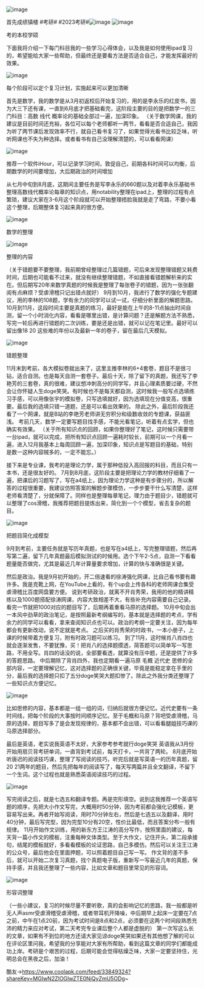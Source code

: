 ![image](https://user-images.githubusercontent.com/92212984/230590825-d4448333-cb8f-4eb3-baae-9a35af8ff984.png)

首先成绩镇楼 #考研# #2023考研#![image](https://user-images.githubusercontent.com/92212984/230590852-2e1cb6aa-20e3-4e87-a7c4-d37bfc30ac25.png)
![image](https://user-images.githubusercontent.com/92212984/230590779-7001086d-f189-4ba2-b8fe-27c986eb61fd.png)

考的本校学硕

下面我将介绍一下每门科目我的一些学习心得体会，以及我是如何使用ipad复习的，希望能给大家一些帮助，但最终还是要看方法是否适合自己，才能发挥最好的效果。

![image](https://user-images.githubusercontent.com/92212984/230590771-ec77328b-715a-4248-8941-08c1d05f7a44.png)

每个阶段可以定个复习计划，实施起来可以更加清晰

首先是数学，我的数学是从3月初返校后开始复习的，用的是李永乐的红皮书，因为大三下还有课，一直到6月底才把基础看完，这阶段主要的目的是把数学一的三门科目：高数 线代 概率论的基础全部过一遍，加深印象。
（关于数学网课，我的建议是目前时间还充裕，各位可以每个老师都听一两节，看看是否合适自己，我因为听了两节课后发现效率不行，就自己看书复习了，如果觉得光看书比较乏味，听听网课也不失为种选择。或者看书有自己没理解清楚的，可以看看网课）

![image](https://user-images.githubusercontent.com/92212984/230590748-a1ec68c0-e391-4155-94b9-7945b2b097f0.png)

推荐一个软件iHour，可以记录学习时间，敦促自己，前期各科时间可以均衡，后期数学的时间要增加，大后期政治的时间增加

从七月中旬到8月底，这期间主要任务是写李永乐的660题以及对着李永乐基础书整理高数线代概率论每章的知识点，用notability整理在ipad上，整理的过程有点繁琐，建议大家在3-6月这个阶段就可以开始整理捂脸我就是走了弯路，不要小看这个整理，后期整体复习起来真的很方便。

![image](https://user-images.githubusercontent.com/92212984/230590724-a84f427a-28e8-41bc-8ec5-fbe5f76f93ed.png)

数学的整理

![image](https://user-images.githubusercontent.com/92212984/230590706-3b7313e3-4479-46e4-8739-0fec1d7e98b9.png)

整理的内容

（关于错题要不要整理，我前期曾经整理过几篇错题，可后来发现整理错题又耗费时间，后期也可能看不过来，就没有继续整理错题，不如直接看错题解析来的实在。但后期写20年来数学真题的时候我是整理了每张卷子的错题，因为一张张翻阅有点麻烦？受虐滑稽只记出错点就好）
9月到10月，我进行了数学的强化专题建议，用的李林的108题，学有余力的同学可以试一试，仔细分析里面的解题思路。
10月到11月，这段时间主要是真题的练习，最好是能在上午的8-11点抽出时间自测，留一个小时消化内容，看看是哪里出错，是计算问题？还是解题方法不熟悉，写完一轮后再进行错题的二次训练，要是还是出错，就可以记在笔记里。最好可以留出像18 20 这些难的年份以及最新一年的卷子，留在最后几天模拟。

![image](https://user-images.githubusercontent.com/92212984/230590679-32ca42a4-501e-4ccc-93d7-56fe18c79c3b.png)

错题整理

11月末到考前，各大模拟卷就出来了，这里主推李林的6+4套卷，题目不是很刁钻，适合自测。也是每天自测一套卷子。最后十天，除了留下的真题，我还写了李艳芳的三套卷，真的很难，建议想冲刺高分的同学写，并且心理素质要过硬，不然会让你怀疑人生doge笑哭。有时候也不是每天都自测，这时候我一般写点选填练习手感，可以用像张宇的模拟卷，只写选填就好，因为选填现在分值变高，很重要。最后我的选填只错一道题，还是可以看出效果的。
除此之外，最后阶段我还看了一个网课，就是B站的李艳芳老师讲无穷积分和级数收敛的专题课，获益匪浅。
考前几天，数学一定要写题目找手感，不能光看笔记，听着有点玄学，但也确实有效果。
（关于所有知识点的回顾，如果你整理好了笔记，这时候只需要带一台ipad，就可以完成，把所有知识点回顾一遍耗时较长，前期可以一个月看一遍，进入12月我基本上每周回顾一遍，加深印象，知识点是写题目的基础，特别是数一这种内容贼多的，一定不能忘。）

接下来是专业课，我考的是理论力学，属于那种低投入高回报的科目，而且只有一本书，还是很友好的。
7月到8月底，这阶段主要是把理论力学的教材仔细看了一遍，把课后的习题写了，写在a4纸上，因为理论力学这种是有步骤分的，所以解答的过程很重要，我建议仿照答案的解题步骤模仿，一步步要干什么写清楚，这样老师看清楚了，分就保障了。同样也是整理每章笔记，理力由于题目少，错题就可以整理了cos滑稽，我推荐把题目提炼出来，简化到一个个模型，省去复杂的题目。

![image](https://user-images.githubusercontent.com/92212984/230590664-4ed0fa19-cfe5-4b4c-9481-89d85c6cefdd.png)

把题目简化成模型

9月到考前，主要任务就是写历年真题，也是写在a4纸上，写完整理错题，然后再写第二遍，留下几年真题最后模拟测试的时候用。选个下午2-5点，自测一下看看题量能否做完，尤其是最近几年计算量要求增加，计算的快与准确很是关键。

然后是政治。我是9月初开始的，开二倍速看的徐涛强化网课，比自己看书要有趣许多。我是克靴上网，在YouTube上看的，有个up会上传各科的老师网课合集受虐滑稽比百度网盘要方便。
说到考研政治，就离不开肖秀荣，我用的他的精讲精练以及1000题搭配徐涛网课，内容大致相差不大，有些补充内容需要自己记录。看完一节就把1000对应的题目写了，后期再着重看马原的选择题。
10月中旬会出一本风中劲草的政治笔记，是按照最新考纲编写的，基本就是选择题的考点，学有余力的同学可以看看，拿来查阅知识点也可以。政治的考纲一定要关注，因为每年都会有更新改动，说不定就是考点。
之后买的肖秀荣的时政书，一本小册子，上课的时候带着方便复习，附有时政习题可以练习。
到了11月，这时候肖八肖四也就会逐渐发售，不要犹豫，买！把肖八的选择题摸透，简答题可以简单写一写思路，不用全写。肖四的话没的说，全部要看透，就算没有压中题，还是提供了许多的答题思路。
中后期除了背肖四外，我也定期看一遍马原 毛概 近代史 思修的全部内容，一定要理解记忆，这对选择题的正确很关键，毕竟是能稳定拿在手里的分，最后我的选择题只扣了五分doge笑哭大题扣惨了。除此之外我分类还整理了一些知识点方便记忆。

![image](https://user-images.githubusercontent.com/92212984/230590627-67033fb0-1dbd-4c25-ab5b-7331cb4ecf03.png)

比如思修的内容，基本都是一组一组的词，归纳后就很方便记忆。近代史要有一条时间线，把每个阶段的大事按时间顺序记忆。至于毛概和马原？背吧受虐滑稽，马原的选择，题目写多了是会发现规律的，基本都不会出错，可以看看腿姐技巧课的马原选择部分。

最后是英语，老实说我英语不太好，大家参考参考就行doge笑哭
英语我从3月份开始用扇贝背考研单词，一直背到考试前，每天打卡，一共背了两轮。
8月底开始听唐迟的阅读技巧课，整理了写阅读的技巧，听完后就是写英语一的历年真题，留20 21两年的题目，然后先把每年的阅读写了，每天写两篇并且全文翻译，不留下一个生词。这个过程也就是熟悉英语阅读技巧的过程。

![image](https://user-images.githubusercontent.com/92212984/230590595-418257f8-4d1e-46d3-8c49-4fe7e89bdf6a.png)

写完阅读之后，就是七选五和翻译专题。再是完形填空。说到这我推荐一个英语写题的顺序，先把大小作文写完，大概用时50分钟，因为考前都会强化记模板，更容易写出来。再者开始写阅读，用时70分钟左右，然后是七选五以及翻译，用时40分钟，最后写完型，因为完型10分有20空，性价比最低，而且答案分布一般有规律。
11月开始作文训练，用的新东方王江涛的高分写作，按照里面的建议，每天背一篇小作文的模板，注重每种文体类型。至于大作文，记住开头，第二段承接句，结尾的模板就好，多看看模板的论证思路，自己多模仿。然后可以关注王江涛的公众号，最后他会在里面押题，可以照着题目自己写一写。
作文背的差不多后，就可以开始二次复习真题，找个真题电子版，重新写一写最近几年的真题，保持手感，并且我还整理了一些内容，比如文章和题目里常见的形容词。

![image](https://user-images.githubusercontent.com/92212984/230590578-6a94b02e-ed96-43a6-bd19-0ec1be21851b.png)

形容词整理

（一些小建议，复习的时候尽量不要听歌，真的会影响记忆的思路，我一般都是听无人声asmr受虐滑稽受虐滑稽，或者带耳机开降噪，中后期早上起床一定要在7点之前，中午在1点20前，因为考试时间是8点和2点，必须要在这两个时间段熟悉充沛的精力来应对考试，第二天考完专业课后整个人都是虚脱的）
第一次写这么长的文章，如果有不到位的地方还请大家见谅doge笑哭如果还有其他想了解的可以在评论区里问我，希望我的分享能对大家有所帮助，看到这篇文章的同学们都能成功上岸。考研是个艰苦的过程，后期可能会觉得枯燥乏味，大家一定要坚持住，光明总会在黑夜之后，加油！

酷友->https://www.coolapk.com/feed/33849324?shareKey=MGIwN2ZlOGIwZTE0NjQyZmU5ODg~
